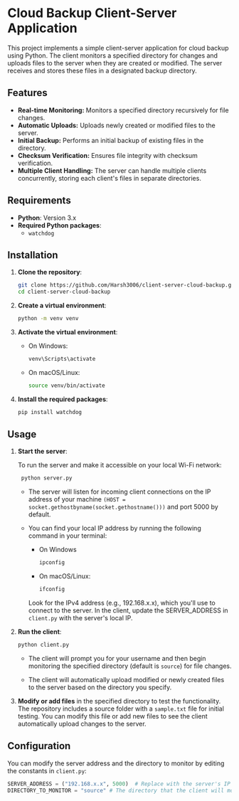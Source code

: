 # Cloud Backup Client-Server Application

This project implements a simple client-server application for cloud backup using Python. The client monitors a specified directory for changes and uploads files to the server when they are created or modified. The server receives and stores these files in a designated backup directory.

## Features

- **Real-time Monitoring:** Monitors a specified directory recursively for file changes.
- **Automatic Uploads:** Uploads newly created or modified files to the server.
- **Initial Backup:** Performs an initial backup of existing files in the directory.
- **Checksum Verification:** Ensures file integrity with checksum verification.
- **Multiple Client Handling:** The server can handle multiple clients concurrently, storing each client's files in separate directories.

## Requirements

- **Python**: Version 3.x
- **Required Python packages**: 
  - `watchdog`

## Installation

1. **Clone the repository**:
     ```bash
     git clone https://github.com/Harsh3006/client-server-cloud-backup.git
     cd client-server-cloud-backup
     ```
     
2. **Create a virtual environment**:
    ```bash
    python -m venv venv
    ```

3. **Activate the virtual environment**:
    - On Windows:
        ```bash
        venv\Scripts\activate
        ```
    - On macOS/Linux:
        ```bash
        source venv/bin/activate
        ```

4. **Install the required packages**:
    ```bash
    pip install watchdog
    ```

## Usage

1. **Start the server**:

   To run the server and make it accessible on your local Wi-Fi network:
   ```bash
    python server.py
    ```
   - The server will listen for incoming client connections on the IP address of your machine `(HOST = socket.gethostbyname(socket.gethostname()))` and port 5000 by default.

   - You can find your local IP address by running the following command in your terminal:
     - On Windows

       ```bash
       ipconfig
       ```
     - On macOS/Linux:

       ```bash
       ifconfig
       ```

     Look for the IPv4 address (e.g., 192.168.x.x), which you'll use to connect to the server. In the client, update the SERVER_ADDRESS in `client.py` with the server's local IP.

2. **Run the client**:
   
    ```bash
    python client.py
    ```
   - The client will prompt you for your username and then begin monitoring the specified directory (default is `source`) for file changes.

   - The client will automatically upload modified or newly created files to the server based on the directory you specify.

3. **Modify or add files** in the specified directory to test the functionality. The repository includes a source folder with a `sample.txt` file for initial testing. You can modify this file or add new files to see the client automatically upload changes to the server.

## Configuration

  You can modify the server address and the directory to monitor by editing the constants in `client.py`:
  ```python
  SERVER_ADDRESS = ("192.168.x.x", 5000)  # Replace with the server's IP address
  DIRECTORY_TO_MONITOR = "source" # The directory that the client will monitor for file changes.
  ```
